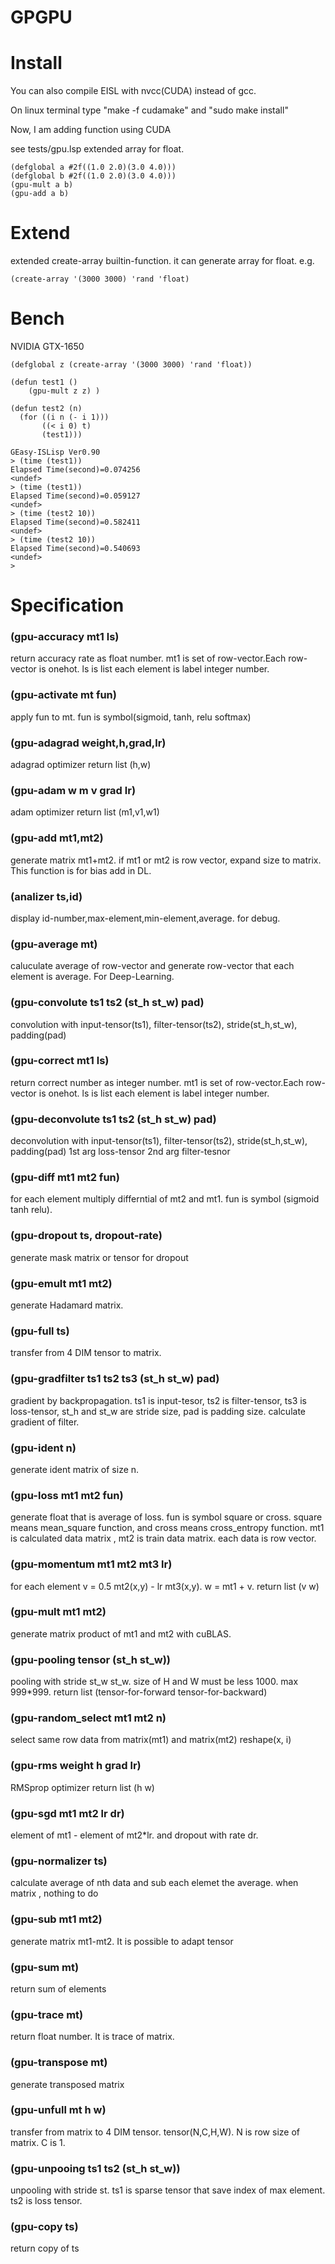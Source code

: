 # GPGPU

# Install
You can also compile EISL with nvcc(CUDA) instead of gcc.

On linux terminal type "make -f cudamake" and "sudo make install"

Now, I am adding function using CUDA

see tests/gpu.lsp
extended array for float.
```
(defglobal a #2f((1.0 2.0)(3.0 4.0)))
(defglobal b #2f((1.0 2.0)(3.0 4.0)))
(gpu-mult a b)
(gpu-add a b)
```
# Extend
extended create-array builtin-function.
it can generate array for float. e.g.
```
(create-array '(3000 3000) 'rand 'float)
```

# Bench

NVIDIA GTX-1650

```
(defglobal z (create-array '(3000 3000) 'rand 'float))

(defun test1 ()
    (gpu-mult z z) )

(defun test2 (n)
  (for ((i n (- i 1)))
       ((< i 0) t)
       (test1)))

GEasy-ISLisp Ver0.90
> (time (test1))
Elapsed Time(second)=0.074256
<undef>
> (time (test1))
Elapsed Time(second)=0.059127
<undef>
> (time (test2 10))
Elapsed Time(second)=0.582411
<undef>
> (time (test2 10))
Elapsed Time(second)=0.540693
<undef>
> 

```



# Specification

### (gpu-accuracy mt1 ls)
return accuracy rate as float number. mt1 is set of row-vector.Each row-vector is onehot. ls is list each element is label integer number.

### (gpu-activate mt fun) 
apply fun to mt. fun is symbol(sigmoid, tanh, relu softmax)

### (gpu-adagrad weight,h,grad,lr) 
adagrad optimizer return list (h,w)

### (gpu-adam w m v grad lr) 
adam optimizer return list (m1,v1,w1)

### (gpu-add mt1,mt2) 
generate matrix mt1+mt2. if mt1 or mt2 is row vector, expand size to matrix. This function is for bias add in DL.

### (analizer ts,id) 
display id-number,max-element,min-element,average. for debug.

### (gpu-average mt) 
caluculate average of row-vector and generate row-vector that each element is average. For Deep-Learning.

### (gpu-convolute ts1 ts2 (st_h st_w) pad) 
convolution with input-tensor(ts1), filter-tensor(ts2), stride(st_h,st_w), padding(pad)

### (gpu-correct mt1 ls) 
return correct number as integer number. mt1 is set of row-vector.Each row-vector is onehot. ls is list each element is label integer number.

### (gpu-deconvolute ts1 ts2 (st_h st_w) pad) 
deconvolution with input-tensor(ts1), filter-tensor(ts2), stride(st_h,st_w), padding(pad) 1st arg loss-tensor 2nd arg filter-tesnor

### (gpu-diff mt1 mt2 fun)
for each element multiply differntial of mt2 and mt1. fun is symbol (sigmoid tanh relu).

### (gpu-dropout ts, dropout-rate)
generate mask matrix or tensor for dropout

### (gpu-emult mt1 mt2)
generate Hadamard matrix.

### (gpu-full ts)
transfer from 4 DIM tensor to matrix.

### (gpu-gradfilter ts1 ts2 ts3 (st_h st_w) pad) 
gradient by backpropagation. ts1 is input-tesor, ts2 is filter-tensor, ts3 is loss-tensor, st_h and st_w are stride size, pad is padding size. calculate gradient of filter.

### (gpu-ident n) 
generate ident matrix of size n.

### (gpu-loss mt1 mt2 fun)
generate float that is average of loss. fun is symbol square or cross. square means mean_square function, and cross means cross_entropy function. mt1 is calculated data matrix , mt2 is train data matrix. each data is row vector.

### (gpu-momentum mt1 mt2 mt3 lr) 
for each element v = 0.5 mt2(x,y) - lr mt3(x,y). w = mt1 + v. return list (v w) 

### (gpu-mult mt1 mt2)
generate matrix product of mt1 and mt2 with cuBLAS.

### (gpu-pooling tensor (st_h st_w)) 
pooling with stride st_w st_w. size of H and W must be less 1000. max 999*999. 
return list (tensor-for-forward tensor-for-backward)

### (gpu-random_select mt1 mt2 n) 
select same row data from matrix(mt1) and matrix(mt2)
reshape(x, i)

### (gpu-rms weight h grad lr) 
RMSprop optimizer return list (h w)

### (gpu-sgd mt1 mt2 lr dr) 
element of mt1 - element of mt2*lr. and dropout with rate dr.

### (gpu-normalizer ts) 
calculate average of nth data and sub each elemet the average. when matrix , nothing to do

### (gpu-sub mt1 mt2) 
generate matrix mt1-mt2. It is possible to adapt tensor

### (gpu-sum mt) 
return sum of elements

### (gpu-trace mt) 
return float number. It is trace of matrix.

### (gpu-transpose mt) 
generate transposed matrix

### (gpu-unfull mt h w) 
transfer from matrix to 4 DIM tensor. tensor(N,C,H,W). N is row size of matrix. C is 1.

### (gpu-unpooing ts1 ts2 (st_h st_w)) 
unpooling with stride st. ts1 is sparse tensor that save index of max element. ts2 is loss tensor.

### (gpu-copy ts)
return copy of ts
